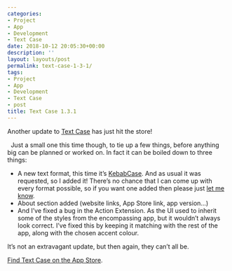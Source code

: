 ```yaml
---
categories:
- Project
- App
- Development
- Text Case
date: 2018-10-12 20:05:30+00:00
description: ''
layout: layouts/post
permalink: text-case-1-3-1/
tags:
- Project
- App
- Development
- Text Case
- post
title: Text Case 1.3.1
---
```


<p>Another update to <a href="https://chrishannah.me/projects/text-case/">Text Case</a> has just hit the store!</p>
<p>  Just a small one this time though, to tie up a few things, before anything big can be planned or worked on. In fact it can be boiled down to three things:</p>
<ul>
<li>A new text format, this time it’s <a href="http://wiki.c2.com/?KebabCase">KebabCase</a>. And as usual it was requested, so I added it! There’s no chance that I can come up with every format possible, so if you want one added then please just <a href="https://chrishannah.me/">let me know</a>.</li>
<li>About section added (website links, App Store link, app version…)</li>
<li>And I’ve fixed a bug in the Action Extension. As the UI used to inherit some of the styles from the encompassing app, but it wouldn’t always look correct. I’ve fixed this by keeping it matching with the rest of the app, along with the chosen accent colour.</li>
</ul>
<p>It’s not an extravagant update, but then again, they can’t all be.</p>
<p><a href="https://itunes.apple.com/us/app/text-case/id1407730596?ls=1&amp;mt=8&amp;at=1010l4Hj">Find Text Case on the App Store</a>.</p>
